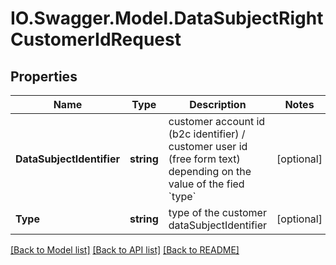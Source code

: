 # IO.Swagger.Model.DataSubjectRightCustomerIdRequest
## Properties

Name | Type | Description | Notes
------------ | ------------- | ------------- | -------------
**DataSubjectIdentifier** | **string** | customer account id (b2c identifier) / customer user id (free form text) depending on the value of the fied &#x60;type&#x60; | [optional] 
**Type** | **string** | type of the customer dataSubjectIdentifier | [optional] 

[[Back to Model list]](../README.md#documentation-for-models) [[Back to API list]](../README.md#documentation-for-api-endpoints) [[Back to README]](../README.md)

